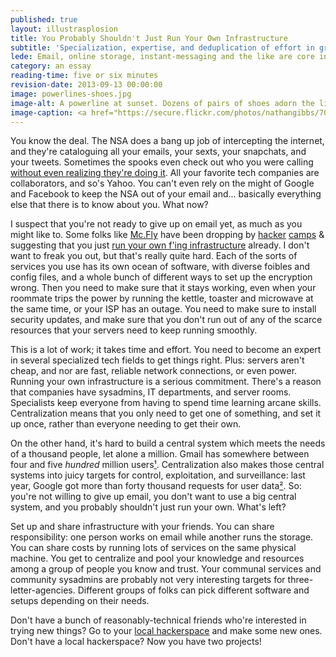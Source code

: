 ```yaml
---
published: true
layout: illustrasplosion
title: You Probably Shouldn't Just Run Your Own Infrastructure
subtitle: 'Specialization, expertise, and deduplication of effort in grassroots infrastructure'
lede: Email, online storage, instant-messaging and the like are core infrastructure for both hackers and humans in the 21st century. It's often said that <a href="https://noisysquare.com/run-your-own-fcking-infrastructure/">running your own</a> instances of these services is the only route to a trustworthy provider. However, running infrastructure takes a fair amount of time, money, and effort to get right.
category: an essay
reading-time: five or six minutes
revision-date: 2013-09-13 00:00:00
image: powerlines-shoes.jpg
image-alt: A powerline at sunset. Dozens of pairs of shoes adorn the line.
image-caption: <a href="https://secure.flickr.com/photos/nathangibbs/70425448/">Shoes On the Line</a> by <a href="https://secure.flickr.com/photos/nathangibbs/">Nathan Gibbs</a> on <a href="https://secure.flickr.com">Flickr</a> / <a href="https://creativecommons.org/licenses/by-nc-sa/2.0/">CC BY NC SA 2.0</a>
---
```


You know the deal. The NSA does a bang up job of intercepting the internet, and they're cataloguing all your emails, your sexts, your snapchats, and your tweets. Sometimes the spooks even check out who you were calling [without even realizing they're doing it][1]. All your favorite tech companies are collaborators, and so's Yahoo. You can't even rely on the might of Google and Facebook to keep the NSA out of your email and... basically everything else that there is to know about you. What now?

I suspect that you're not ready to give up on email yet, as much as you might like to. Some folks like [Mc.Fly][3] have been dropping by [hacker][2] [camps][5] & suggesting that you just [run your own f'ing infrastructure][4] already. I don't want to freak you out, but that's really quite hard. Each of the sorts of services you use has its own ocean of software, with diverse foibles and config files, and a whole bunch of different ways to set up the encryption wrong. Then you need to make sure that it stays working, even when your roommate trips the power by running the kettle, toaster and microwave at the same time, or your ISP has an outage. You need to make sure to install security updates, and make sure that you don't run out of any of the scarce resources that your servers need to keep running smoothly.

This is a lot of work; it takes time and effort. You need to become an expert in several specialized tech fields to get things right. Plus: servers aren't cheap, and nor are fast, reliable network connections, or even power. Running your own infrastructure is a serious commitment. There's a reason that companies have sysadmins, IT departments, and server rooms. Specialists keep everyone from having to spend time learning arcane skills. Centralization means that you only need to get one of something, and set it up once, rather than everyone needing to get their own.

On the other hand, it's hard to build a central system which meets the needs of a thousand people, let alone a million. Gmail has somewhere between four and five *hundred* million users[¹][6]. Centralization also makes those central systems into juicy targets for control, exploitation, and surveillance: last year, Google got more than forty thousand requests for user data[²][7]. So: you're not willing to give up email, you don't want to use a big central system, and you probably shouldn't just run your own. What's left?

Set up and share infrastructure with your friends. You can share responsibility: one person works on email while another runs the storage. You can share costs by running lots of services on the same physical machine. You get to centralize and pool your knowledge and resources among a group of people you know and trust. Your communal services and community sysadmins are probably not very interesting targets for three-letter-agencies. Different groups of folks can pick different software and setups depending on their needs.

Don't have a bunch of reasonably-technical friends who're interested in trying new things? Go to your [local hackerspace][8] and make some new ones. Don't have a local hackerspace? Now you have two projects!



[1]: https://twitter.com/normative/status/377938813236285440
[2]: http://toorcamp.org/content12/36
[3]: http://www.elmarlecher.de/main.shtml
[4]: https://noisysquare.com/run-your-own-fcking-infrastructure/
[5]: https://archive.org/details/OHM2013-RunYourOwnFuckingInfrastructure
[6]: http://www.theverge.com/2012/6/28/3123643/gmail-425-million-total-users
[7]: http://www.google.com/transparencyreport/userdatarequests
[8]: http://hackerspaces.org/wiki/List_of_Hacker_Spaces
